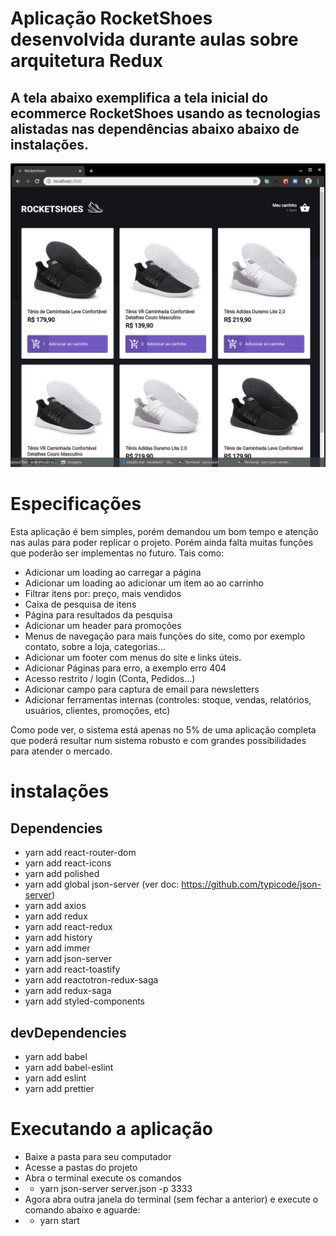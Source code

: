# Aplicação RocketShoes desenvolvida durante aulas sobre arquitetura Redux
## A tela abaixo exemplifica a tela inicial do ecommerce RocketShoes usando as tecnologias alistadas nas dependências abaixo abaixo de instalações. 

![alt text](https://github.com/andrelinos/rocketshoes/blob/master/Captura%20de%20tela_1.png)

# Especificações
Esta aplicação é bem simples, porém demandou um bom tempo e atenção nas aulas para poder replicar o projeto. Porém ainda falta muitas funções que poderão ser implementas no futuro. Tais como:
- Adicionar um loading ao carregar a página
- Adicionar um loading ao adicionar um item ao ao carrinho 
- Filtrar itens por: preço, mais vendidos
- Caixa de pesquisa de itens
- Página para resultados da pesquisa
- Adicionar um header para promoções
- Menus de navegação para mais funções do site, como por exemplo contato, sobre a loja, categorias...
- Adicionar um footer com menus do site e links úteis.
- Adicionar Páginas para erro, a exemplo erro 404
- Acesso restrito / login (Conta, Pedidos...)
- Adicionar campo para captura de email para newsletters
- Adicionar ferramentas internas (controles: stoque, vendas, relatórios, usuários, clientes, promoções, etc)

Como pode ver, o sistema está apenas no 5% de uma aplicação completa que poderá resultar num sistema robusto e com grandes possibilidades para atender o mercado. 


# instalações
## Dependencies
- yarn add react-router-dom
- yarn add react-icons
- yarn add polished
- yarn add global json-server
(ver doc: https://github.com/typicode/json-server)
- yarn add axios
- yarn add redux
- yarn add react-redux
- yarn add history
- yarn add immer
- yarn add json-server
- yarn add react-toastify
- yarn add reactotron-redux-saga
- yarn add redux-saga
- yarn add styled-components

## devDependencies
- yarn add babel
- yarn add babel-eslint
- yarn add eslint
- yarn add prettier

# Executando a aplicação
- Baixe a pasta para seu computador
- Acesse a pastas do projeto
- Abra o terminal execute os comandos
- - yarn json-server server.json -p 3333
- Agora abra outra janela do terminal (sem fechar a anterior) e execute o comando abaixo e aguarde:
- - yarn start


